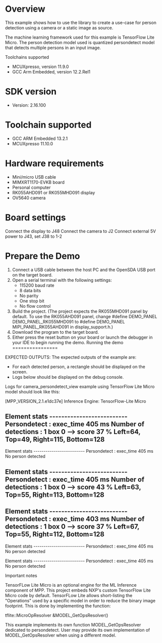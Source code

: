 Overview
========

This example shows how to use the library to create a use-case for
person detection using a camera or a static image as source.

The machine learning framework used for this example is TensorFlow Lite Micro.
The person detection model used is quantized persondetect model that detects multiple persons in an input image.

Toolchains supported
- MCUXpresso, version 11.9.0
- GCC Arm Embedded, version 12.2.Rel1


SDK version
===========
- Version: 2.16.100

Toolchain supported
===================
- GCC ARM Embedded  13.2.1
- MCUXpresso  11.10.0

Hardware requirements
=====================
- Mini/micro USB cable
- MIMXRT1170-EVKB board
- Personal computer
- RK055AHD091 or RK055MHD091 display
- OV5640 camera

Board settings
==============
Connect the display to J48
Connect the camera to J2
Connect external 5V power to J43, set J38 to 1-2

Prepare the Demo
================
1. Connect a USB cable between the host PC and the OpenSDA USB port on the target board.
2. Open a serial terminal with the following settings:
   - 115200 baud rate
   - 8 data bits
   - No parity
   - One stop bit
   - No flow control
3. Build the project. (The project expects the RK055MHD091 panel by default. To use the RK055AHD091 panel,
    change #define DEMO_PANEL DEMO_PANEL_RK055MHD091 to #define DEMO_PANEL MIPI_PANEL_RK055AHD091
    in display_support.h.)
4. Download the program to the target board.
5. Either press the reset button on your board or launch the debugger in your IDE to begin running the demo.
Running the demo
================

EXPECTED OUTPUTS:
The expected outputs of the example are:
- For each detected person, a rectangle should be displayed on the screen.
- Logs below should be displayed on the debug console.

Logs for camera_persondetect_view example using TensorFlow Lite Micro model should look like this:

[MPP_VERSION_2.1.e1dc37e]
Inference Engine: TensorFlow-Lite Micro 

Element stats --------------------------
Persondetect : exec_time 405 ms
Number of detections : 1
box 0 --> score 37 %
 Left=64, Top=49, Right=115, Bottom=128
-------------------------------------------

Element stats --------------------------
Persondetect : exec_time 405 ms
No person detected

Element stats --------------------------
Persondetect : exec_time 405 ms
Number of detections : 1
box 0 --> score 43 %
 Left=63, Top=55, Right=113, Bottom=128
-------------------------------------------

Element stats --------------------------
Persondetect : exec_time 403 ms
Number of detections : 1
box 0 --> score 37 %
 Left=67, Top=55, Right=112, Bottom=128
-------------------------------------------

Element stats --------------------------
Persondetect : exec_time 405 ms
No person detected

Element stats --------------------------
Persondetect : exec_time 405 ms
No person detected

Important notes

TensorFLow Lite Micro is an optional engine for the ML Inference component of MPP.
This project embeds NXP's custom TensorFlow Lite Micro code by default.
TensorFLow Lite allows short-listing the "Operations" used by a specific model in order to reduce the binary image footprint.
This is done by implementing the function:

tflite::MicroOpResolver &MODEL_GetOpsResolver()

This example implements its own function MODEL_GetOpsResolver dedicated to persondetect.
User may provide its own implementation of MODEL_GetOpsResolver when using a different model.
